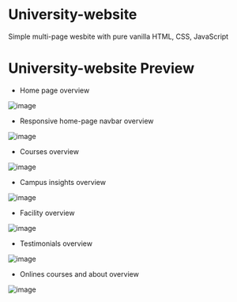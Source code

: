 # University-website
Simple multi-page wesbite with pure vanilla HTML, CSS, JavaScript

# University-website Preview

- Home page overview
>
![image](https://github.com/anamiikajha/University_website/assets/89740849/235bf6c3-03a0-4562-adf5-7065a3f8faa1)
>
- Responsive home-page navbar overview
>
![image](https://github.com/anamiikajha/University_website/assets/89740849/48629c90-ee6b-4982-bbd7-7d49c3d59aa5)
> 
- Courses overview
  
 ![image](https://github.com/anamiikajha/universityWebsite/assets/89740849/16198558-9933-436e-a8ab-d8a817ebfedc)
>
- Campus insights overview
>
![image](https://github.com/anamiikajha/University_website/assets/89740849/93f85a45-eb45-4666-a60a-8c4821282092)
>
- Facility overview
>
 ![image](https://github.com/anamiikajha/universityWebsite/assets/89740849/35462750-5598-429e-9511-6d4ce79a775f)
>
- Testimonials overview
>
 ![image](https://github.com/anamiikajha/universityWebsite/assets/89740849/34ab9ff8-642d-43c4-b3f6-8d2b0acbe400)
>
- Onlines courses and about overview
>
 ![image](https://github.com/anamiikajha/universityWebsite/assets/89740849/72e50120-effe-4bd0-91fe-21de4f2e3afc)
>
